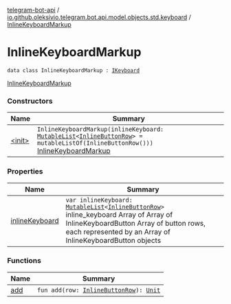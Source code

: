 [telegram-bot-api](../../index.md) / [io.github.oleksivio.telegram.bot.api.model.objects.std.keyboard](../index.md) / [InlineKeyboardMarkup](./index.md)

# InlineKeyboardMarkup

`data class InlineKeyboardMarkup : `[`IKeyboard`](../-i-keyboard.md)

[InlineKeyboardMarkup](https://core.telegram.org/bots/api/#inlinekeyboardmarkup)

### Constructors

| Name | Summary |
|---|---|
| [&lt;init&gt;](-init-.md) | `InlineKeyboardMarkup(inlineKeyboard: `[`MutableList`](https://kotlinlang.org/api/latest/jvm/stdlib/kotlin.collections/-mutable-list/index.html)`<`[`InlineButtonRow`](../../io.github.oleksivio.telegram.bot.api.model.objects.std.keyboard.row/-inline-button-row/index.md)`> = mutableListOf(InlineButtonRow()))`<br>[InlineKeyboardMarkup](https://core.telegram.org/bots/api/#inlinekeyboardmarkup) |

### Properties

| Name | Summary |
|---|---|
| [inlineKeyboard](inline-keyboard.md) | `var inlineKeyboard: `[`MutableList`](https://kotlinlang.org/api/latest/jvm/stdlib/kotlin.collections/-mutable-list/index.html)`<`[`InlineButtonRow`](../../io.github.oleksivio.telegram.bot.api.model.objects.std.keyboard.row/-inline-button-row/index.md)`>`<br>inline_keyboard Array of Array of InlineKeyboardButton Array of button rows, each represented by an Array of InlineKeyboardButton objects |

### Functions

| Name | Summary |
|---|---|
| [add](add.md) | `fun add(row: `[`InlineButtonRow`](../../io.github.oleksivio.telegram.bot.api.model.objects.std.keyboard.row/-inline-button-row/index.md)`): `[`Unit`](https://kotlinlang.org/api/latest/jvm/stdlib/kotlin/-unit/index.html) |
